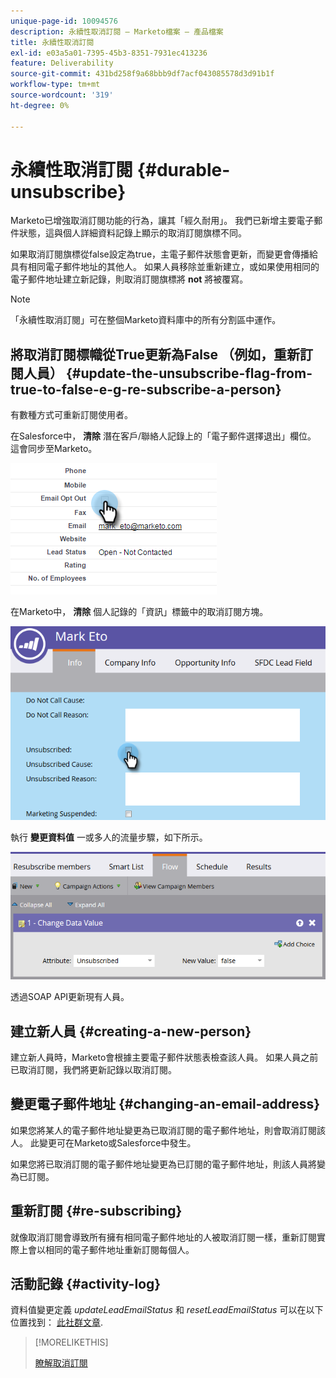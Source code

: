 ```yaml
---
unique-page-id: 10094576
description: 永續性取消訂閱 — Marketo檔案 — 產品檔案
title: 永續性取消訂閱
exl-id: e03a5a01-7395-45b3-8351-7931ec413236
feature: Deliverability
source-git-commit: 431bd258f9a68bbb9df7acf043085578d3d91b1f
workflow-type: tm+mt
source-wordcount: '319'
ht-degree: 0%

---
```


# 永續性取消訂閱 {#durable-unsubscribe}

Marketo已增強取消訂閱功能的行為，讓其「經久耐用」。 我們已新增主要電子郵件狀態，這與個人詳細資料記錄上顯示的取消訂閱旗標不同。

如果取消訂閱旗標從false設定為true，主電子郵件狀態會更新，而變更會傳播給具有相同電子郵件地址的其他人。 如果人員移除並重新建立，或如果使用相同的電子郵件地址建立新記錄，則取消訂閱旗標將 **not** 將被覆寫。

>[!NOTE]
>
>「永續性取消訂閱」可在整個Marketo資料庫中的所有分割區中運作。

## 將取消訂閱標幟從True更新為False （例如，重新訂閱人員） {#update-the-unsubscribe-flag-from-true-to-false-e-g-re-subscribe-a-person}

有數種方式可重新訂閱使用者。

在Salesforce中， **清除** 潛在客戶/聯絡人記錄上的「電子郵件選擇退出」欄位。 這會同步至Marketo。

![](assets/one.png)

在Marketo中， **清除** 個人記錄的「資訊」標籤中的取消訂閱方塊。

![](assets/two.png)

執行 **變更資料值** 一或多人的流量步驟，如下所示。

![](assets/three.png)

透過SOAP API更新現有人員。

## 建立新人員 {#creating-a-new-person}

建立新人員時，Marketo會根據主要電子郵件狀態表檢查該人員。 如果人員之前已取消訂閱，我們將更新記錄以取消訂閱。

## 變更電子郵件地址 {#changing-an-email-address}

如果您將某人的電子郵件地址變更為已取消訂閱的電子郵件地址，則會取消訂閱該人。 此變更可在Marketo或Salesforce中發生。

如果您將已取消訂閱的電子郵件地址變更為已訂閱的電子郵件地址，則該人員將變為已訂閱。

## 重新訂閱 {#re-subscribing}

就像取消訂閱會導致所有擁有相同電子郵件地址的人被取消訂閱一樣，重新訂閱實際上會以相同的電子郵件地址重新訂閱每個人。

## 活動記錄 {#activity-log}

資料值變更定義 _updateLeadEmailStatus_ 和 _resetLeadEmailStatus_ 可以在以下位置找到： [此社群文章](https://nation.marketo.com/t5/Knowledgebase/Durable-Unsubscribe-Activity-Log/ta-p/252688).

>[!MORELIKETHIS]
>
>[瞭解取消訂閱](/help/marketo/product-docs/email-marketing/deliverability/understanding-unsubscribe.md)
